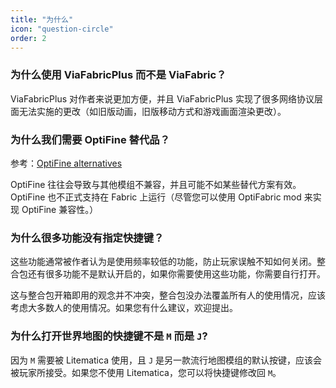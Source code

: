 ```yaml
---
title: "为什么"
icon: "question-circle"
order: 2
---
```


### 为什么使用 ViaFabricPlus 而不是 ViaFabric？

ViaFabricPlus 对作者来说更加方便，并且 ViaFabricPlus 实现了很多网络协议层面无法实施的更改（如旧版动画，旧版移动方式和游戏画面渲染更改）。

### 为什么我们需要 OptiFine 替代品？

参考：[OptiFine alternatives](https://fabricmc.net/wiki/community:optifine_alternatives#performance)

OptiFine 往往会导致与其他模组不兼容，并且可能不如某些替代方案有效。 OptiFine 也不正式支持在 Fabric 上运行（尽管您可以使用 OptiFabric mod 来实现 OptiFine 兼容性。）

### 为什么很多功能没有指定快捷键？

这些功能通常被作者认为是使用频率较低的功能，防止玩家误触不知如何关闭。整合包还有很多功能不是默认开启的，如果你需要使用这些功能，你需要自行打开。

这与整合包开箱即用的观念并不冲突，整合包没办法覆盖所有人的使用情况，应该考虑大多数人的使用情况。如果您有什么建议，欢迎提出。

### 为什么打开世界地图的快捷键不是 `M` 而是 `J`?

因为 `M` 需要被 Litematica 使用，且 `J` 是另一款流行地图模组的默认按键，应该会被玩家所接受。如果您不使用 Litematica，您可以将快捷键修改回 `M`。
